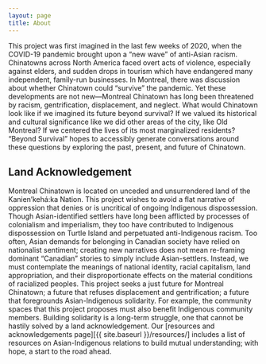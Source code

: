 ```yaml
---
layout: page
title: About
---
```


This project was first imagined in the last few weeks of 2020, when the COVID-19 pandemic brought upon a “new wave” of anti-Asian racism. Chinatowns across North America faced overt acts of violence, especially against elders, and sudden drops in tourism which have endangered many independent, family-run businesses. In Montreal, there was discussion about whether Chinatown could “survive” the pandemic. Yet these developments are not new—Montreal Chinatown has long been threatened by racism, gentrification, displacement, and neglect. What would Chinatown look like if we imagined its future beyond survival? If we valued its historical and cultural significance like we did other areas of the city, like Old Montreal? If we centered the lives of its most marginalized residents? “Beyond Survival” hopes to accessibly generate conversations around these questions by exploring the past, present, and future of Chinatown.

## Land Acknowledgement

Montreal Chinatown is located on unceded and unsurrendered land of the Kanien’kehá:ka Nation. This project wishes to avoid a flat narrative of oppression that denies or is uncritical of ongoing Indigenous dispossession. Though Asian-identified settlers have long been afflicted by processes of colonialism and imperialism, they too have contributed to Indigenous dispossession on Turtle Island and perpetuated anti-Indigenous racism. Too often, Asian demands for belonging in Canadian society have relied on nationalist sentiment; creating new narratives does not mean re-framing dominant “Canadian” stories to simply include Asian-settlers. Instead, we must contemplate the meanings of national identity, racial capitalism, land appropriation, and their disproportionate effects on the material conditions of racialized peoples. This project seeks a just future for Montreal Chinatown; a future that refuses displacement and gentrification; a future that foregrounds Asian-Indigenous solidarity. For example, the community spaces that this project proposes must also benefit Indigenous community members. Building solidarity is a long-term struggle, one that cannot be hastily solved by a land acknowledgement. Our [resources and acknowledgements page][{{ site.baseurl }}/resources/] includes a list of resources on Asian-Indigenous relations to build mutual understanding; with hope, a start to the road ahead.

